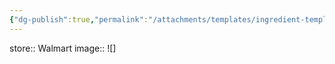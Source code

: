 ```yaml
---
{"dg-publish":true,"permalink":"/attachments/templates/ingredient-template/"}
---
```



store:: Walmart
image:: ![]

